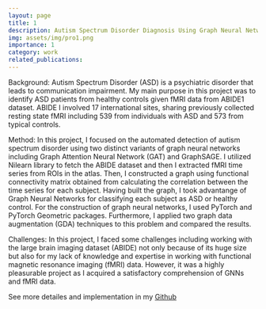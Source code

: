 ```yaml
---
layout: page
title: 1
description: Autism Spectrum Disorder Diagnosis Using Graph Neural Network from brain fMRI data
img: assets/img/pro1.png
importance: 1
category: work
related_publications:
---
```


Background: Autism Spectrum Disorder (ASD) is a psychiatric disorder that leads to communication impairment. My main purpose in this project was to identify ASD patients from healthy controls given fMRI data from ABIDE1 dataset. ABIDE I involved 17 international sites, sharing previously collected resting state fMRI including 539 from individuals with ASD and 573 from typical controls.

Method: In this project, I focused on the automated detection of autism spectrum disorder using two distinct variants of  graph neural networks including Graph Attention Neural Network (GAT) and GraphSAGE. I utilized Nilearn library to fetch the ABIDE dataset and then I extracted fMRI time series from ROIs in the atlas.  Then, I constructed a graph using functional connectivity matrix obtained from calculating the correlation between the time series for each subject. Having built the graph, I took advantange of Graph Neural Networks for classifying each subject as ASD or healthy control. For the construction of graph neural networks, I used PyTorch and PyTorch Geometric packages. Furthermore, I applied two graph data augmentation (GDA) techniques to this problem and compared the results.


Challenges: In this project, I faced some challenges including working with the large brain imaging dataset (ABIDE) not only because of its huge size but also for my lack of knowledge and expertise in working with functional magnetic resonance imaging (fMRI) data. However, it was a highly pleasurable project as I acquired a satisfactory comprehension of GNNs and fMRI data. 

See more detailes and implementation in my <a href='https://github.com/afroozsheikh/ASD_Diagnosis_Abide'>Github</a>


<!-- 
To give your project a background in the portfolio page, just add the img tag to the front matter like so:

    ---
    layout: page
    title: project
    description: a project with a background image
    img: /assets/img/12.jpg
    --- -->
<!-- 
<div class="row">
    <div class="col-sm mt-3 mt-md-0">
        {% include figure.html path="assets/img/1.jpg" title="example image" class="img-fluid rounded z-depth-1" %}
    </div>
    <div class="col-sm mt-3 mt-md-0">
        {% include figure.html path="assets/img/3.jpg" title="example image" class="img-fluid rounded z-depth-1" %}
    </div>
    <div class="col-sm mt-3 mt-md-0">
        {% include figure.html path="assets/img/5.jpg" title="example image" class="img-fluid rounded z-depth-1" %}
    </div>
</div> -->
<!-- <div class="caption">
    Caption photos easily. On the left, a road goes through a tunnel. Middle, leaves artistically fall in a hipster photoshoot. Right, in another hipster photoshoot, a lumberjack grasps a handful of pine needles.
</div>
<div class="row">
    <div class="col-sm mt-3 mt-md-0">
        {% include figure.html path="assets/img/5.jpg" title="example image" class="img-fluid rounded z-depth-1" %}
    </div>
</div>
<div class="caption">
    This image can also have a caption. It's like magic.
</div>

You can also put regular text between your rows of images.
Say you wanted to write a little bit about your project before you posted the rest of the images.
You describe how you toiled, sweated, *bled* for your project, and then... you reveal its glory in the next row of images.


<div class="row justify-content-sm-center">
    <div class="col-sm-8 mt-3 mt-md-0">
        {% include figure.html path="assets/img/6.jpg" title="example image" class="img-fluid rounded z-depth-1" %}
    </div>
    <div class="col-sm-4 mt-3 mt-md-0">
        {% include figure.html path="assets/img/11.jpg" title="example image" class="img-fluid rounded z-depth-1" %}
    </div>
</div>
<div class="caption">
    You can also have artistically styled 2/3 + 1/3 images, like these.
</div>


The code is simple.
Just wrap your images with `<div class="col-sm">` and place them inside `<div class="row">` (read more about the <a href="https://getbootstrap.com/docs/4.4/layout/grid/">Bootstrap Grid</a> system).
To make images responsive, add `img-fluid` class to each; for rounded corners and shadows use `rounded` and `z-depth-1` classes.
Here's the code for the last row of images above:

{% raw %}
```html
<div class="row justify-content-sm-center">
    <div class="col-sm-8 mt-3 mt-md-0">
        {% include figure.html path="assets/img/6.jpg" title="example image" class="img-fluid rounded z-depth-1" %}
    </div>
    <div class="col-sm-4 mt-3 mt-md-0">
        {% include figure.html path="assets/img/11.jpg" title="example image" class="img-fluid rounded z-depth-1" %}
    </div>
</div>
```
{% endraw %} -->
